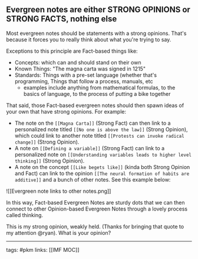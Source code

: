 ## Evergreen notes are either STRONG OPINIONS or STRONG FACTS, nothing else
Most evergreen notes should be statements with a strong opinions. That's because it forces you to really think about what you're trying to say.

Exceptions to this principle are Fact-based things like:
- Concepts: which can and should stand on their own
- Known Things: "The magna carta was signed in 1215"
- Standards: Things with a pre-set language (whether that's programming, Things that follow a process, manuals, etc
	- examples include anything from mathematical formulas, to the basics of language, to the process of putting a bike together

That said, those Fact-based evergreen notes should then spawn ideas of your own that have strong opinions. For example:
- The note on the `[[Magna Carta]]` (Strong Fact) can then link to a personalized note titled `[[No one is above the law]]` (Strong Opinion), which could link to another note titled `[[Protests can invoke radical change]]` (Strong Opinion).
- A note on `[[Defining a variable]]` (Strong Fact) can link to a personalized note on `[[Understanding variables leads to higher level thinking]]` (Strong Opinion).
- A note on the concept `[[Like begets like]]` (kinda both Strong Opinion and Fact) can link to the opinion `[[The neural formation of habits are additive]]` and a bunch of other notes. See this example below:

![[Evergreen note links to other notes.png]]

In this way, Fact-based Evergreen Notes are sturdy dots that we can then connect to other Opinion-based Evergreen Notes through a lovely process called thinking.

This is my strong opinion, weakly held. (Thanks for bringing that quote to my attention @ryan). What is your opinion?

---
tags: #pkm 
links: [[IMF MOC]]
